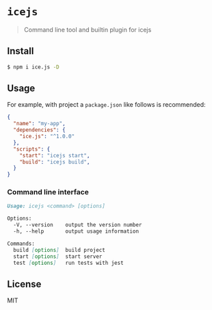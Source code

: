 # `icejs`

> Command line tool and builtin plugin for icejs

## Install

```bash
$ npm i ice.js -D
```

## Usage

For example,  with project a `package.json` like follows is recommended:

```json
{
  "name": "my-app",
  "dependencies": {
    "ice.js": "^1.0.0"
  },
  "scripts": {
    "start": "icejs start",
    "build": "icejs build",
  }
}
```

### Command line interface

```markdown
Usage: icejs <command> [options]

Options:
  -V, --version    output the version number
  -h, --help       output usage information

Commands:
  build [options]  build project
  start [options]  start server
  test [options]   run tests with jest
```

## License

MIT
